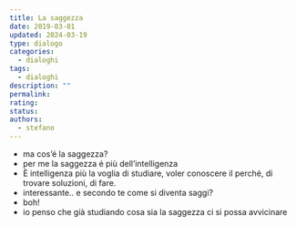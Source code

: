 ```yaml
---
title: La saggezza
date: 2019-03-01
updated: 2024-03-19
type: dialogo
categories:
  - dialoghi
tags:
  - dialoghi
description: ""
permalink: 
rating: 
status: 
authors:
  - stefano
---
```


- ma cos’é la saggezza?
- per me la saggezza é più dell’intelligenza
- È intelligenza più la voglia di studiare, voler conoscere il perché, di trovare soluzioni, di fare.
- interessante.. e secondo te come si diventa saggi?
- boh!
- io penso che già studiando cosa sia la saggezza ci si possa avvicinare

